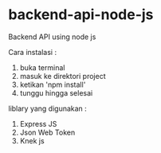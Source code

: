 # backend-api-node-js
Backend API using node js

Cara instalasi :
1. buka terminal 
2. masuk ke direktori project
3. ketikan 'npm install'
4. tunggu hingga selesai

liblary yang digunakan :
1. Express JS
2. Json Web Token
3. Knek js
